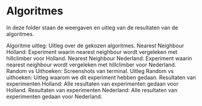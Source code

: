 # Algoritmes

In deze folder staan de weergaven en uitleg van de resultaten van de algoritmes.

Algoritme uitleg: Uitleg over de gekozen algoritmes. 
Nearest Neighbour Holland: Experiment waarin nearest neighbour wordt vergeleken met hillclimber voor Holland.
Nearest Neighbour Nederland: Experiment waarin nearest neighbour wordt vergeleken met hillclimber voor Nederland.
Random vs Uithoeken: Screenshots van terminal.
Uitleg Random vs uithoeken: Uitleg waarom we dit experiment hebben gedaan.
Resultaten van experimenten Holland: Alle resultaten van experimenten gedaan voor Holland. 
Resultaten van experimenten Nederland: Alle resultaten van experimenten gedaan voor Nederland.

